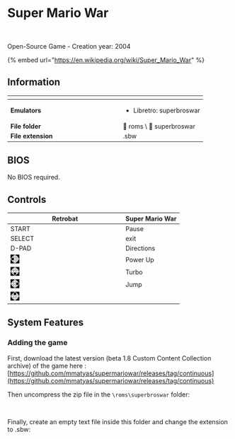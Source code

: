 # Super Mario War

<div align="left">

<figure><img src="https://raw.githubusercontent.com/fabricecaruso/es-theme-carbon/0ab5d8cd36c673c827b022c2ae53042a38df33da/art/logos/superbroswar.svg" alt=""><figcaption></figcaption></figure>

</div>

Open-Source Game - Creation year: 2004

{% embed url="https://en.wikipedia.org/wiki/Super_Mario_War" %}

## Information

<table data-header-hidden><thead><tr><th width="240"></th><th></th></tr></thead><tbody><tr><td><strong>Emulators</strong></td><td><ul><li>Libretro: superbroswar</li></ul></td></tr><tr><td><strong>File folder</strong></td><td><span data-gb-custom-inline data-tag="emoji" data-code="1f4c2">📂</span> roms \ <span data-gb-custom-inline data-tag="emoji" data-code="1f4c2">📂</span> superbroswar</td></tr><tr><td><strong>File extension</strong></td><td>.sbw</td></tr></tbody></table>

## BIOS

No BIOS required.

## Controls

<table><thead><tr><th width="246">Retrobat</th><th>Super Mario War</th></tr></thead><tbody><tr><td>START</td><td>Pause</td></tr><tr><td>SELECT</td><td>exit</td></tr><tr><td>D-PAD</td><td>Directions</td></tr><tr><td><img src="../../../.gitbook/assets/image (43).png" alt=""></td><td>Power Up</td></tr><tr><td><img src="../../../.gitbook/assets/image (25).png" alt=""></td><td>Turbo</td></tr><tr><td><img src="../../../.gitbook/assets/image (11).png" alt=""></td><td>Jump</td></tr><tr><td><img src="../../../.gitbook/assets/image (45).png" alt=""></td><td></td></tr></tbody></table>

## System Features

### Adding the game

First, download the latest version (beta 1.8 Custom Content Collection archive) of the game here : [https://github.com/mmatyas/supermariowar/releases/tag/continuous](https://github.com/mmatyas/supermariowar/releases/tag/continuous)

Then uncompress the zip file in the `\roms\superbroswar` folder:

<div align="left">

<figure><img src="https://i.imgur.com/J5hvgIf.png" alt=""><figcaption></figcaption></figure>

</div>

Finally, create an empty text file inside this folder and change the extension to .sbw:

<div align="left">

<figure><img src="https://i.imgur.com/HkofXzH.png" alt=""><figcaption></figcaption></figure>

</div>
